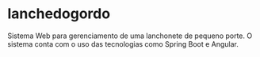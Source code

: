 # lanchedogordo
Sistema Web para gerenciamento de uma lanchonete de pequeno porte. O sistema conta com o uso das tecnologias como Spring Boot e Angular.
